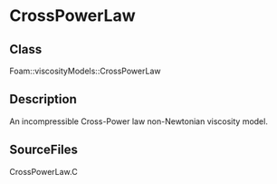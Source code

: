 # CrossPowerLaw 
## Class
Foam::viscosityModels::CrossPowerLaw

## Description
An incompressible Cross-Power law non-Newtonian viscosity model.

## SourceFiles
CrossPowerLaw.C

